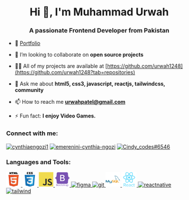 <h1 align="center">Hi 👋, I'm Muhammad Urwah</h1>
<h3 align="center">A passionate Frontend Developer from Pakistan</h3>

- 🌱 [Portfolio](https://urwah1248.github.io/portfolio/)

- 👯 I’m looking to collaborate on **open source projects**

- 👨‍💻 All of my projects are available at [https://github.com/urwah1248](https://github.com/urwah1248?tab=repositories)

- 💬 Ask me about **html5, css3, javascript, reactjs, tailwindcss, community**

- 📫 How to reach me **urwahpatel@gmail.com**

- ⚡ Fun fact: **I enjoy Video Games.**

<h3 align="left">Connect with me:</h3>
<p align="left">
<a href="https://twitter.com/shahid_urwah" target="blank"><img align="center" src="https://raw.githubusercontent.com/rahuldkjain/github-profile-readme-generator/master/src/images/icons/Social/twitter.svg" alt="cynthiaengozi1" height="30" width="40" /></a>
<a href="https://www.linkedin.com/in/m-urwah-shahid-053a38229/" target="blank"><img align="center" src="https://raw.githubusercontent.com/rahuldkjain/github-profile-readme-generator/master/src/images/icons/Social/linked-in-alt.svg" alt="emerenini-cynthia-ngozi" height="30" width="40" /></a>
<a href="https://discord.gg/hamster#0510" target="blank"><img align="center" src="https://raw.githubusercontent.com/rahuldkjain/github-profile-readme-generator/master/src/images/icons/Social/discord.svg" alt="Cindy_codes#6546" height="30" width="40" /></a>
</p>

 <h3 align="left">Languages and Tools:</h3>
<p align="left">  <a href="https://www.w3.org/html/" target="_blank" rel="noreferrer"> <img src="https://raw.githubusercontent.com/devicons/devicon/master/icons/html5/html5-original-wordmark.svg" alt="html5" width="40" height="40"/> </a><a href="https://www.w3schools.com/css/" target="_blank" rel="noreferrer"> <img src="https://raw.githubusercontent.com/devicons/devicon/master/icons/css3/css3-original-wordmark.svg" alt="css3" width="40" height="40"/> </a> <a href="https://developer.mozilla.org/en-US/docs/Web/JavaScript" target="_blank" rel="noreferrer"> <img src="https://raw.githubusercontent.com/devicons/devicon/master/icons/javascript/javascript-original.svg" alt="javascript" width="40" height="40"/> </a><a href="https://getbootstrap.com" target="_blank" rel="noreferrer"> <img src="https://raw.githubusercontent.com/devicons/devicon/master/icons/bootstrap/bootstrap-plain-wordmark.svg" alt="bootstrap" width="40" height="40"/> </a>  <a href="https://www.figma.com/" target="_blank" rel="noreferrer"> <img src="https://www.vectorlogo.zone/logos/figma/figma-icon.svg" alt="figma" width="40" height="40"/> </a> <a href="https://git-scm.com/" target="_blank" rel="noreferrer"> <img src="https://www.vectorlogo.zone/logos/git-scm/git-scm-icon.svg" alt="git" width="40" height="40"/> </a> <a href="https://www.mysql.com/" target="_blank" rel="noreferrer"> <img src="https://raw.githubusercontent.com/devicons/devicon/master/icons/mysql/mysql-original-wordmark.svg" alt="mysql" width="40" height="40"/> </a>  <a href="https://reactjs.org/" target="_blank" rel="noreferrer"> <img src="https://raw.githubusercontent.com/devicons/devicon/master/icons/react/react-original-wordmark.svg" alt="react" width="40" height="40"/> </a> <a href="https://reactnative.dev/" target="_blank" rel="noreferrer"> <img src="https://reactnative.dev/img/header_logo.svg" alt="reactnative" width="40" height="40"/> </a> <a href="https://tailwindcss.com/" target="_blank" rel="noreferrer"> <img src="https://www.vectorlogo.zone/logos/tailwindcss/tailwindcss-icon.svg" alt="tailwind" width="40" height="40"/> </a> </p> 
<br>
<!-- <p align="left"> <a href="https://github.com/ryo-ma/github-profile-trophy"><img src="https://github-profile-trophy.vercel.app/?username=cindyeme" alt="cindyeme" /></a> </p> -->

<!-- <p align="center"><img align="center" src="https://github-readme-stats.vercel.app/api/top-langs?username=cindyeme&show_icons=true&locale=en&layout=compact" alt="cindyeme" /></p>

<p align="center">&nbsp;<img align="center" src="https://github-readme-stats.vercel.app/api?username=cindyeme&show_icons=true&locale=en" alt="cindyeme" /></p> -->
